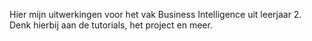 Hier mijn uitwerkingen voor het vak Business Intelligence uit leerjaar 2. Denk hierbij aan de tutorials, het project en meer.

